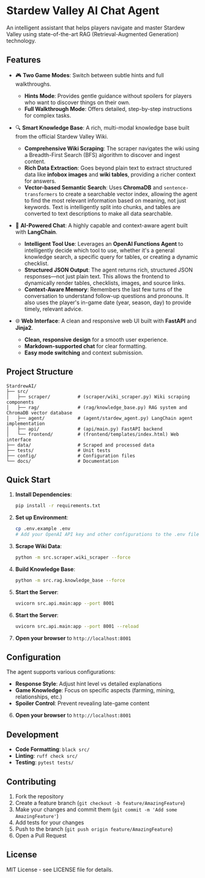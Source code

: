 # Stardew Valley AI Chat Agent

An intelligent assistant that helps players navigate and master Stardew Valley using state-of-the-art RAG (Retrieval-Augmented Generation) technology.

## Features

- 🎮 **Two Game Modes**: Switch between subtle hints and full walkthroughs.
  - **Hints Mode**: Provides gentle guidance without spoilers for players who want to discover things on their own.
  - **Full Walkthrough Mode**: Offers detailed, step-by-step instructions for complex tasks.

- 🔍 **Smart Knowledge Base**: A rich, multi-modal knowledge base built from the official Stardew Valley Wiki.
  - **Comprehensive Wiki Scraping**: The scraper navigates the wiki using a Breadth-First Search (BFS) algorithm to discover and ingest content.
  - **Rich Data Extraction**: Goes beyond plain text to extract structured data like **infobox images** and **wiki tables**, providing a richer context for answers.
  - **Vector-based Semantic Search**: Uses **ChromaDB** and `sentence-transformers` to create a searchable vector index, allowing the agent to find the most relevant information based on meaning, not just keywords. Text is intelligently split into chunks, and tables are converted to text descriptions to make all data searchable.

- 🤖 **AI-Powered Chat**: A highly capable and context-aware agent built with **LangChain**.
  - **Intelligent Tool Use**: Leverages an **OpenAI Functions Agent** to intelligently decide which tool to use, whether it's a general knowledge search, a specific query for tables, or creating a dynamic checklist.
  - **Structured JSON Output**: The agent returns rich, structured JSON responses—not just plain text. This allows the frontend to dynamically render tables, checklists, images, and source links.
  - **Context-Aware Memory**: Remembers the last few turns of the conversation to understand follow-up questions and pronouns. It also uses the player's in-game date (year, season, day) to provide timely, relevant advice.

- 🌐 **Web Interface**: A clean and responsive web UI built with **FastAPI** and **Jinja2**.
  - **Clean, responsive design** for a smooth user experience.
  - **Markdown-supported chat** for clear formatting.
  - **Easy mode switching** and context submission.

## Project Structure

```
StardrewAI/
├── src/
│   ├── scraper/          # (scraper/wiki_scraper.py) Wiki scraping components
│   ├── rag/              # (rag/knowledge_base.py) RAG system and ChromaDB vector database
│   ├── agent/            # (agent/stardew_agent.py) LangChain agent implementation
│   ├── api/              # (api/main.py) FastAPI backend
│   └── frontend/         # (frontend/templates/index.html) Web interface
├── data/                 # Scraped and processed data
├── tests/                # Unit tests
├── config/               # Configuration files
└── docs/                 # Documentation
```

## Quick Start

1.  **Install Dependencies**:
    ```bash
    pip install -r requirements.txt
    ```

2.  **Set up Environment**:
    ```bash
    cp .env.example .env
    # Add your OpenAI API key and other configurations to the .env file
    ```

3.  **Scrape Wiki Data**:
    ```bash
    python -m src.scraper.wiki_scraper --force
    ```

4.  **Build Knowledge Base**:
    ```bash
    python -m src.rag.knowledge_base --force
    ```

5. **Start the Server**:
   ```bash
   uvicorn src.api.main:app --port 8001
   ```
5.  **Start the Server**:
    ```bash
    uvicorn src.api.main:app --port 8001 --reload
    ```

6. **Open your browser** to `http://localhost:8001`

## Configuration

The agent supports various configurations:
- **Response Style**: Adjust hint level vs detailed explanations
- **Game Knowledge**: Focus on specific aspects (farming, mining, relationships, etc.)
- **Spoiler Control**: Prevent revealing late-game content
6.  **Open your browser** to `http://localhost:8001`

## Development

- **Code Formatting**: `black src/`
- **Linting**: `ruff check src/`
- **Testing**: `pytest tests/`

## Contributing

1.  Fork the repository
2.  Create a feature branch (`git checkout -b feature/AmazingFeature`)
3.  Make your changes and commit them (`git commit -m 'Add some AmazingFeature'`)
4.  Add tests for your changes
5.  Push to the branch (`git push origin feature/AmazingFeature`)
6.  Open a Pull Request

## License

MIT License - see LICENSE file for details.
